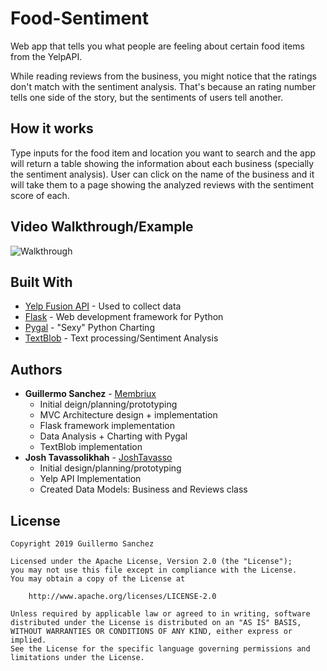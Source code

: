 # Food-Sentiment
Web app that tells you what people are feeling about certain food items from the YelpAPI.

While reading reviews from the business, you might notice that the ratings don't match with the sentiment analysis. That's because an rating number tells one side of the story, but the sentiments of users tell another.

## How it works

Type inputs for the food item and location you want to search and the app will return a table showing the information about each business (specially the sentiment analysis). User can click on the name of the business and it will take them to a page showing the analyzed reviews with the sentiment score of each.

## Video Walkthrough/Example

![Walkthrough](blob/master/walkthrough.gif)

## Built With

* [Yelp Fusion API](https://www.yelp.com/developers/documentation/v3) - Used to collect data
* [Flask](http://flask.pocoo.org/) - Web development framework for Python
* [Pygal](http://pygal.org/en/stable/) - "Sexy" Python Charting
* [TextBlob](https://textblob.readthedocs.io/en/dev/) - Text processing/Sentiment Analysis

## Authors

* **Guillermo Sanchez** - [Membriux](https://github.com/membriux)
    - Initial deign/planning/prototyping
    - MVC Architecture design + implementation
    - Flask framework implementation
    - Data Analysis + Charting with Pygal
    - TextBlob implementation
* **Josh Tavassolikhah** - [JoshTavasso](https://github.com/JoshTavasso)
    - Initial design/planning/prototyping
    - Yelp API Implementation
    - Created Data Models: Business and Reviews class


## License

    Copyright 2019 Guillermo Sanchez

    Licensed under the Apache License, Version 2.0 (the "License");
    you may not use this file except in compliance with the License.
    You may obtain a copy of the License at

        http://www.apache.org/licenses/LICENSE-2.0

    Unless required by applicable law or agreed to in writing, software
    distributed under the License is distributed on an "AS IS" BASIS,
    WITHOUT WARRANTIES OR CONDITIONS OF ANY KIND, either express or implied.
    See the License for the specific language governing permissions and
    limitations under the License.
